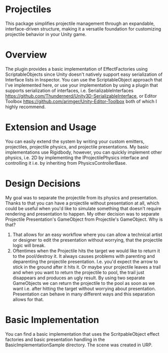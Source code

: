 # Projectiles
This package simplifies projectile management through an expandable, interface-driven structure, making it a versatile foundation for customizing projectile behavior in your Unity game.
# Overview
The plugin provides a basic implementation of EffectFactories using ScriptableObjects since Unity doesn't natively support easy serialization of Interface lists in Inspector. You can use the ScriptableObject approach that I've implemented here, or use your implementation by using a plugin that supports serialization of interfaces, i.e. SerializableInterfaces https://github.com/Thundernerd/Unity3D-SerializableInterface, or Editor Toolbox https://github.com/arimger/Unity-Editor-Toolbox both of which I highly recommend.
# Extension and Usage
You can easily extend the system by writing your custom emitters, projectiles, projectile physics, and projectile presentations. My basic implementations use Rigidbody, however, you can quickly implement other physics, i.e. 2D by implementing the IProjectilePhysics interface and controlling it i.e. by inheriting from PhysicsControllerBase.
# Design Decisions
My goal was to separate the projectile from its physics and presentation. Thanks to that you can have a projectile without presentation at all, which could be useful when you'd like to simulate something that doesn't require rendering and presentation to happen.
My other decision was to separate Projectile Presentation's GameObject from Projectile's GameObject. Why is that? 
  1. That allows for an easy workflow where you can allow a technical artist or designer to edit the presentation without worrying, that the projectile logic will break.
  2. Oftentimes when the Projectile hits the target we would like to return it to the pool/destroy it. It always causes problems with parenting and deparenting the projectile presentation. I.e. you'd expect the arrow to stick in the ground after it hits it. Or maybe your projectile leaves a trail and when you want to return the projectile to pool, the trail just disappears and produces an ugly result. By using two separate GameObjects we can return the projectile to the pool as soon as we want i.e. after hitting the target without worrying about presentation. Presentation can behave in many different ways and this separation allows for that.
# Basic Implementation
You can find a basic implementation that uses the ScritpableObject effect factories and basic presentation handling in the BasicImplementationSample directory. The scene was created in URP. 
